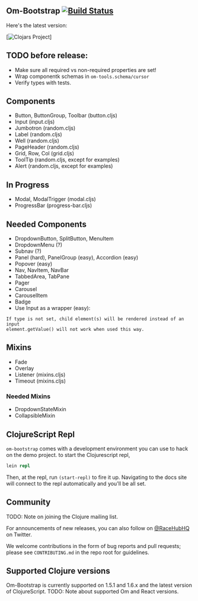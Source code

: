 ## Om-Bootstrap [![Build Status](https://secure.travis-ci.org/racehub/om-bootstrap.png)](http://travis-ci.org/racehub/om-bootstrap)

Here's the latest version:

[![Clojars Project](http://clojars.org/racehub/om-bootstrap/latest-version.svg)]

## TODO before release:

- Make sure all required vs non-required properties are set!
- Wrap componentk schemas in `om-tools.schema/cursor`
- Verify types with tests.

## Components

* Button, ButtonGroup, Toolbar (button.cljs)
* Input (input.cljs)
* Jumbotron (random.cljs)
* Label (random.cljs)
* Well (random.cljs)
* PageHeader (random.cljs)
* Grid, Row, Col (grid.cljs)
* ToolTip (random.cljs, except for examples)
* Alert (random.cljs, except for examples)

## In Progress

* Modal, ModalTrigger (modal.cljs)
* ProgressBar (progress-bar.cljs)

## Needed Components

* DropdownButton, SplitButton, MenuItem
* DropdownMenu (?)
* Subnav (?)
* Panel (hard), PanelGroup (easy), Accordion (easy)
* Popover (easy)
* Nav, NavItem, NavBar
* TabbedArea, TabPane
* Pager
* Carousel
* CarouselItem
* Badge
* Use Input as a wrapper (easy):

```
If type is not set, child element(s) will be rendered instead of an input
element.getValue() will not work when used this way.
```

## Mixins

* Fade
* Overlay
* Listener (mixins.cljs)
* Timeout (mixins.cljs)

### Needed Mixins

* DropdownStateMixin
* CollapsibleMixin

## ClojureScript Repl

`om-bootstrap` comes with a development environment you can use to hack on the demo project. to start the Clojurescript repl,

```clojure
lein repl
```

Then, at the repl, run `(start-repl)` to fire it up. Navigating to the docs site will connect to the repl automatically and you'll be all set.

## Community

TODO: Note on joining the Clojure mailing list.

For announcements of new releases, you can also follow on [@RaceHubHQ](http://twitter.com/RaceHubHQ) on Twitter.

We welcome contributions in the form of bug reports and pull requests; please see `CONTRIBUTING.md` in the repo root for guidelines.

## Supported Clojure versions

Om-Bootstrap is currently supported on 1.5.1 and 1.6.x and the latest version of ClojureScript. TODO: Note about supported Om and React versions.
